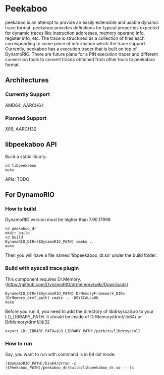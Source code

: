 # Peekaboo
peekaboo is an attempt to provide an easily extensible and usable dynamic trace
format. peekaboo provides definitions for typical properties expected for
dynamic traces like instruction addresses, memory operand info, register info,
etc. The trace is structured as a collection of files each corresponding to some
piece of information which the trace support. Currently, peekaboo has a
execution tracer that is built on top of DynamoRIO. There are future plans for a
PIN execution tracer and different conversion tools to convert traces obtained
from other tools to peekaboo format.

## Architectures
### Currently Support
AMD64, AARCH64
### Planned Support
X86, AARCH32

## libpeekaboo API
Build a static library:
```
cd libpeekaboo
make
```
APIs:
TODO

## For DynamoRIO
### How to build
DynamoRIO version must be higher than 7.90.17998
```
cd peekaboo_dr
mkdir build
cd build
DynamoRIO_DIR=($DynamoRIO_PATH) cmake ..
make
```
Then you will have a file named 'libpeekaboo_dr.so' under the build folder.
### Build with syscall trace plugin
This component requires Dr.Memory. (https://github.com/DynamoRIO/drmemory/wiki/Downloads)
```
DynamoRIO_DIR=($DynamoRIO_PATH) DrMemoryFramework_DIR=(DrMemory_drmf_path) cmake .. -DSYSCALL=ON
make
```
Before you run it, you need to add the directory of libdrsyscall.so to your LD_LIBRARY_PATH. It should be inside of DrMemory/drmf/lib64/ or DrMemory/drmf/lib32
```
export LD_LIBRARY_PATH=$LD_LIBRARY_PATH:/path/to/libdrsyscall
```
### How to run
Say, you want to run with command ls in 64-bit mode:
```
($DynamoRIO_PATH)/bin64/drrun -c ($Peekaboo_PATH)/peekaboo_dr/build/libpeekaboo_dr.so -- ls
```
